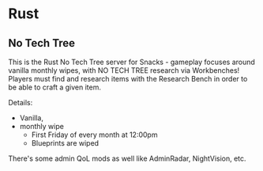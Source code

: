 # Rust

## No Tech Tree

This is the Rust No Tech Tree server for Snacks - gameplay focuses around vanilla monthly wipes, with NO TECH TREE
research via Workbenches! Players must find and research items with the Research Bench in order to be able to
craft a given item.

Details:

- Vanilla,
- monthly wipe
  - First Friday of every month at 12:00pm
  - Blueprints are wiped

There's some admin QoL mods as well like AdminRadar, NightVision, etc.
